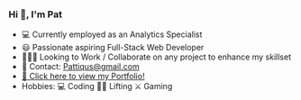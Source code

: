 ### Hi 👋, I'm Pat
<ul>
  <li> 💻 Currently employed as an Analytics Specialist</li>
  <li>😃 Passionate aspiring Full-Stack Web Developer</li>
  <li>👨🏻‍💻 Looking to Work / Collaborate on any project to enhance my skillset</li>
  <li>📧 Contact: <a href=mailto:Pattiqus@gmail.com>Pattiqus@gmail.com</a></li>
  <li><a href=https://pattiqus.github.io/pattiqus-portfolio>🚀 Click here to view my Portfolio!<a></li>
  <li>Hobbies: 💻 Coding 🏋🏽 Lifting ⚔️ Gaming</li>
</ul>

<!--
**Pattiqus/Pattiqus** is a ✨ _special_ ✨ repository because its `README.md` (this file) appears on your GitHub profile.

Here are some ideas to get you started:

- 🔭 I’m currently working on ...
- 🌱 I’m currently learning ...
- 👯 I’m looking to collaborate on ...
- 🤔 I’m looking for help with ...
- 💬 Ask me about ...
- 📫 How to reach me: ...
- 😄 Pronouns: ...
- ⚡ Fun fact: ...
-->
